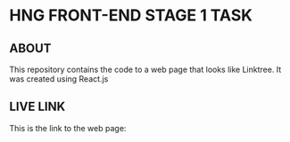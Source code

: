 # HNG FRONT-END STAGE 1 TASK

## ABOUT

This repository contains the code to a web page that looks like Linktree. It was created using React.js

## LIVE LINK

This is the link to the web page:
